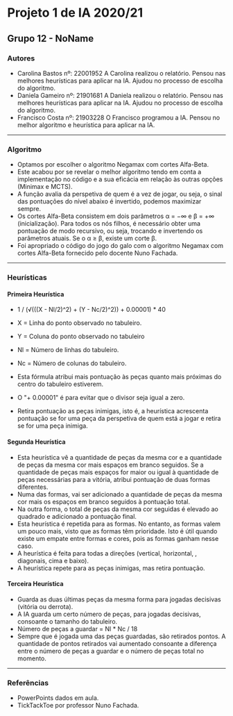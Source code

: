 # Projeto 1 de IA 2020/21
## Grupo 12 - NoName
### Autores
- Carolina Bastos nº: 22001952
		A Carolina realizou o relatório.
		Pensou nas melhores heurísticas para aplicar na IA.
		Ajudou no processo de escolha do algoritmo.
- Daniela Gameiro nº: 21901681
		A Daniela realizou o relatório.
		Pensou nas melhores heurísticas para aplicar na IA.
		Ajudou no processo de escolha do algoritmo.
- Francisco Costa nº: 21903228
		O Francisco programou a IA.
		Pensou no melhor algoritmo e heurística para aplicar na IA.
-----------
### Algoritmo
- Optamos por escolher o algoritmo Negamax com cortes Alfa-Beta.
- Este acabou por se revelar o melhor algoritmo tendo em conta a implementação no código e a sua eficácia em relação às outras opções (Minimax e MCTS).
- A função avalia da perspetiva de quem é a vez de jogar, ou seja, o sinal das pontuações do nível abaixo é invertido, podemos maximizar sempre.
- Os cortes Alfa-Beta consistem em dois parâmetros α = −∞ e β = +∞ (inicialização). Para todos os nós filhos, é necessário obter uma pontuação de modo recursivo, ou seja, trocando e invertendo os parâmetros atuais. Se o α ≥ β, existe um corte β.
- Foi apropriado o código do jogo do galo com o algoritmo Negamax com cortes Alfa-Beta fornecido pelo docente Nuno Fachada.
------------

### Heurísticas
#### Primeira Heurística
- 1 / (√(((X - Nl/2)^2) + (Y - Nc/2)^2)) + 0.00001) * 40
 - X = Linha do ponto observado no tabuleiro.
 - Y = Coluna do ponto observado no tabuleiro
 - Nl = Número de linhas do tabuleiro.
 - Nc = Número de colunas do tabuleiro.

- Esta fórmula atribui mais pontuação às peças quanto mais próximas do centro do tabuleiro estiverem.
- O "+ 0.00001" é para evitar que o divisor seja igual a zero.
- Retira pontuação as peças inimigas, isto é, a heurística acrescenta pontuação se for uma peça da perspetiva de quem está a jogar e retira se for uma peça inimiga.

#### Segunda Heurística
- Esta heurística vê a quantidade de peças da mesma cor e a quantidade de peças da mesma cor mais espaços em branco seguidos. Se a quantidade de peças mais espaços for maior ou igual à quantidade de peças necessárias para a vitória, atribui pontuação de duas formas diferentes.
- Numa das formas, vai ser adicionado a quantidade de peças da mesma cor mais os espaços em branco seguidos à pontuação total.
- Na outra forma, o total de peças da mesma cor seguidas é elevado ao quadrado e adicionado a pontuação final.
- Esta heurística é repetida para as formas. No entanto, as formas valem um pouco mais, visto que as formas têm prioridade. Isto é útil quando existe um empate entre formas e cores, pois as formas ganham nesse caso.
- A heurística é feita para todas a direções (vertical, horizontal, , diagonais, cima e baixo).
- A heurística repete para as peças inimigas, mas retira pontuação.

#### Terceira Heurística
- Guarda as duas últimas peças da mesma forma para jogadas decisivas (vitória ou derrota).
- A IA guarda um certo número de peças, para jogadas decisivas, consoante o tamanho do tabuleiro.
 - Número de peças a guardar = Nl * Nc / 18
- Sempre que é jogada uma das peças guardadas, são retirados pontos. A quantidade de pontos retirados vai aumentado consoante a diferença entre o número de peças a guardar e o número de peças total no momento.
------------

### Referências
- PowerPoints dados em aula.
- TickTackToe por professor Nuno Fachada. 
